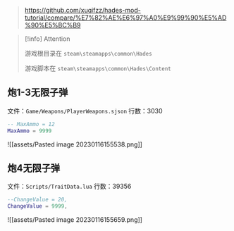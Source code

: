 
> https://github.com/xuqifzz/hades-mod-tutorial/compare/%E7%82%AE%E6%97%A0%E9%99%90%E5%AD%90%E5%BC%B9

> [!info] Attention
> 
> 游戏根目录在 `steam\steamapps\common\Hades`
> 
> 游戏脚本在 `steam\steamapps\common\Hades\Content`

## 炮1-3无限子弹

文件：`Game/Weapons/PlayerWeapons.sjson`
行数：3030

```lua
-- MaxAmmo = 12
MaxAmmo = 9999
```

![[assets/Pasted image 20230116155538.png]]


## 炮4无限子弹

文件：`Scripts/TraitData.lua`
行数：39356

```lua
--ChangeValue = 20,
ChangeValue = 9999,
```

![[assets/Pasted image 20230116155659.png]]
